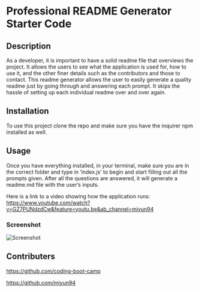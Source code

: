 # Professional README Generator Starter Code

## Description 
As a developer, it is important to have a solid readme file that overviews the project. It allows the users to see what the application is used for, how to use it, and the other finer details such as the contributors and those to contact. This readme generator allows the user to easily generate a quality readme just by going through and answering each prompt. It skips the hassle of setting up each individual readme over and over again. 

## Installation 
To use this project clone the repo and make sure you have the inquirer npm installed as well.

## Usage 
Once you have everything installed, in your terminal, make sure you are in the correct folder and type in ‘index.js’ to begin and start filling out all the prompts given. After all the questions are answered, it will generate a readme.md file with the user’s inputs. 

Here is a link to a video showing how the application runs: https://www.youtube.com/watch?v=GZ7PUNdzdCw&feature=youtu.be&ab_channel=miyun94


### Screenshot
![Screenshot](https://user-images.githubusercontent.com/74436613/107894545-d203df00-6ee4-11eb-9cd3-c6286f1e0b2c.png)

## Contributers 
https://github.com/coding-boot-camp

https://github.com/miyun94

